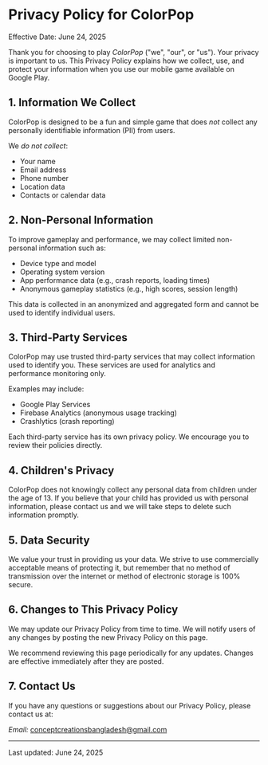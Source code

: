# Privacy Policy for ColorPop

Effective Date: June 24, 2025

Thank you for choosing to play *ColorPop* ("we", "our", or "us"). Your privacy is important to us. This Privacy Policy explains how we collect, use, and protect your information when you use our mobile game available on Google Play.

## 1. Information We Collect

ColorPop is designed to be a fun and simple game that does *not* collect any personally identifiable information (PII) from users.

We *do not collect*:
- Your name
- Email address
- Phone number
- Location data
- Contacts or calendar data

## 2. Non-Personal Information

To improve gameplay and performance, we may collect limited non-personal information such as:
- Device type and model
- Operating system version
- App performance data (e.g., crash reports, loading times)
- Anonymous gameplay statistics (e.g., high scores, session length)

This data is collected in an anonymized and aggregated form and cannot be used to identify individual users.

## 3. Third-Party Services

ColorPop may use trusted third-party services that may collect information used to identify you. These services are used for analytics and performance monitoring only.

Examples may include:
- Google Play Services
- Firebase Analytics (anonymous usage tracking)
- Crashlytics (crash reporting)

Each third-party service has its own privacy policy. We encourage you to review their policies directly.

## 4. Children's Privacy

ColorPop does not knowingly collect any personal data from children under the age of 13. If you believe that your child has provided us with personal information, please contact us and we will take steps to delete such information promptly.

## 5. Data Security

We value your trust in providing us your data. We strive to use commercially acceptable means of protecting it, but remember that no method of transmission over the internet or method of electronic storage is 100% secure.

## 6. Changes to This Privacy Policy

We may update our Privacy Policy from time to time. We will notify users of any changes by posting the new Privacy Policy on this page.

We recommend reviewing this page periodically for any updates. Changes are effective immediately after they are posted.

## 7. Contact Us

If you have any questions or suggestions about our Privacy Policy, please contact us at:

*Email:* conceptcreationsbangladesh@gmail.com  


---

Last updated: June 24, 2025